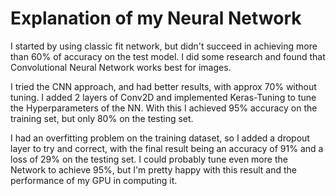 # Explanation of my Neural Network

I started by using classic fit network, but didn't succeed in achieving more than 60% of accuracy on the test model. I did some research and found that Convolutional Neural Network works best for images.

I tried the CNN approach, and had better results, with approx 70% without tuning. I added 2 layers of Conv2D and implemented Keras-Tuning to tune the Hyperparameters of the NN. With this I achieved 95% accuracy on the training set, but only 80% on the testing set.

I had an overfitting problem on the training dataset, so I added a dropout layer to try and correct, with the final result being an accuracy of 91% and a loss of 29% on the testing set. I could probably tune even more the Network to achieve 95%, but I'm pretty happy with this result and the performance of my GPU in computing it.
